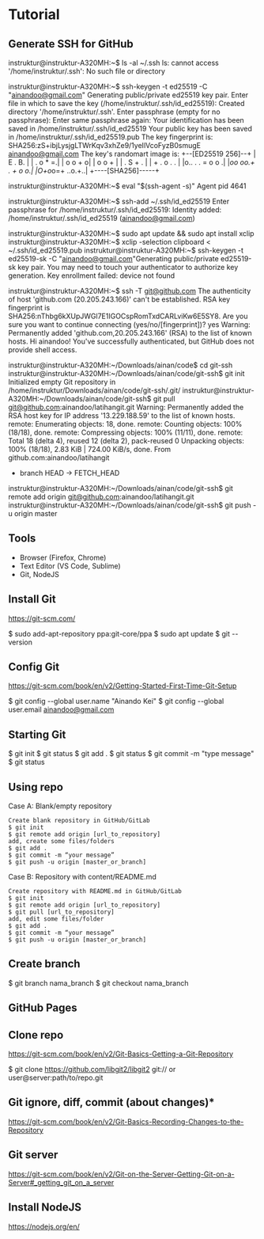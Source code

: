 
# Tutorial

## Generate SSH for GitHub

instruktur@instruktur-A320MH:~$ ls -al ~/.ssh
ls: cannot access '/home/instruktur/.ssh': No such file or directory

instruktur@instruktur-A320MH:~$ ssh-keygen -t ed25519 -C "ainandoo@gmail.com"
Generating public/private ed25519 key pair.
Enter file in which to save the key (/home/instruktur/.ssh/id_ed25519): 
Created directory '/home/instruktur/.ssh'.
Enter passphrase (empty for no passphrase): 
Enter same passphrase again: 
Your identification has been saved in /home/instruktur/.ssh/id_ed25519
Your public key has been saved in /home/instruktur/.ssh/id_ed25519.pub
The key fingerprint is:
SHA256:zS+ibjLysjgLTWrKqv3xhZe9/1yeIlVcoFyzB0smugE ainandoo@gmail.com
The key's randomart image is:
+--[ED25519 256]--+
|        E   . B. |
|         . o * =.|
|          o o + o|
|         o o   + |
|  .     S +   .  |
| +     . o . .   |
|o.. . . = o o   .|
|*oo oo.+ . + o o.|
|O+o*o=+   ..o.+..|
+----[SHA256]-----+

instruktur@instruktur-A320MH:~$ eval "$(ssh-agent -s)"
Agent pid 4641

instruktur@instruktur-A320MH:~$ ssh-add ~/.ssh/id_ed25519
Enter passphrase for /home/instruktur/.ssh/id_ed25519: 
Identity added: /home/instruktur/.ssh/id_ed25519 (ainandoo@gmail.com)

instruktur@instruktur-A320MH:~$ sudo apt update && sudo apt install xclip
instruktur@instruktur-A320MH:~$ xclip -selection clipboard < ~/.ssh/id_ed25519.pub
instruktur@instruktur-A320MH:~$ ssh-keygen -t ed25519-sk -C "ainandoo@gmail.com"Generating public/private ed25519-sk key pair.
You may need to touch your authenticator to authorize key generation.
Key enrollment failed: device not found

instruktur@instruktur-A320MH:~$ ssh -T git@github.com
The authenticity of host 'github.com (20.205.243.166)' can't be established.
RSA key fingerprint is SHA256:nThbg6kXUpJWGl7E1IGOCspRomTxdCARLviKw6E5SY8.
Are you sure you want to continue connecting (yes/no/[fingerprint])? yes
Warning: Permanently added 'github.com,20.205.243.166' (RSA) to the list of known hosts.
Hi ainandoo! You've successfully authenticated, but GitHub does not provide shell access.

instruktur@instruktur-A320MH:~/Downloads/ainan/code$ cd git-ssh
instruktur@instruktur-A320MH:~/Downloads/ainan/code/git-ssh$ git init
Initialized empty Git repository in /home/instruktur/Downloads/ainan/code/git-ssh/.git/
instruktur@instruktur-A320MH:~/Downloads/ainan/code/git-ssh$ git pull git@github.com:ainandoo/latihangit.git
Warning: Permanently added the RSA host key for IP address '13.229.188.59' to the list of known hosts.
remote: Enumerating objects: 18, done.
remote: Counting objects: 100% (18/18), done.
remote: Compressing objects: 100% (11/11), done.
remote: Total 18 (delta 4), reused 12 (delta 2), pack-reused 0
Unpacking objects: 100% (18/18), 2.83 KiB | 724.00 KiB/s, done.
From github.com:ainandoo/latihangit
 * branch            HEAD       -> FETCH_HEAD

instruktur@instruktur-A320MH:~/Downloads/ainan/code/git-ssh$ git remote add origin git@github.com:ainandoo/latihangit.git
instruktur@instruktur-A320MH:~/Downloads/ainan/code/git-ssh$ git push -u origin master


## Tools

- Browser (Firefox, Chrome)
- Text Editor (VS Code, Sublime)
- Git, NodeJS

## Install Git
https://git-scm.com/

$ sudo add-apt-repository ppa:git-core/ppa
$ sudo apt update
$ git --version

## Config Git
https://git-scm.com/book/en/v2/Getting-Started-First-Time-Git-Setup

$ git config --global user.name "Ainando Kei"
$ git config --global user.email ainandoo@gmail.com

## Starting Git

$ git init
$ git status
$ git add .
$ git status
$ git commit -m "type message"
$ git status

## Using repo

Case A: Blank/empty repository

    Create blank repository in GitHub/GitLab
    $ git init
    $ git remote add origin [url_to_repository]
    add, create some files/folders
    $ git add .
    $ git commit -m “your message”
    $ git push -u origin [master_or_branch]

Case B: Repository with content/README.md

    Create repository with README.md in GitHub/GitLab
    $ git init
    $ git remote add origin [url_to_repository]
    $ git pull [url_to_repository]
    add, edit some files/folder
    $ git add .
    $ git commit -m “your message”
    $ git push -u origin [master_or_branch]

## Create branch

$ git branch nama_branch
$ git checkout nama_branch

## GitHub Pages

## Clone repo
https://git-scm.com/book/en/v2/Git-Basics-Getting-a-Git-Repository

$ git clone https://github.com/libgit2/libgit2
git:// or user@server:path/to/repo.git

## Git ignore, diff, commit (about changes)*
https://git-scm.com/book/en/v2/Git-Basics-Recording-Changes-to-the-Repository

## Git server
https://git-scm.com/book/en/v2/Git-on-the-Server-Getting-Git-on-a-Server#_getting_git_on_a_server

## Install NodeJS
https://nodejs.org/en/





